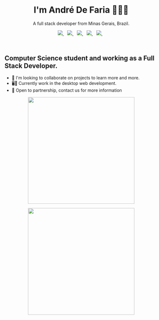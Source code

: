 <h1 align='center'>
  I'm André De Faria 🤙👨‍💻
</h1>

<p align='center'>
  A full stack developer from Minas Gerais, Brazil.
</p>

<p align='center'> 

 <a href="https://twitter.com/andredfaria">
    <img src="https://img.shields.io/badge/twitter-%231DA1F2.svg?&style=for-the-badge&logo=twitter&logoColor=white" />
  </a>&nbsp;&nbsp;
  <a href="https://www.linkedin.com/in/andre-de-faria/">
    <img src="https://img.shields.io/badge/linkedin-%230077B5.svg?&style=for-the-badge&logo=linkedin&logoColor=white" />
  </a>&nbsp;&nbsp;
  <a href="https://www.instagram.com/andredefaria/">
    <img src="https://img.shields.io/badge/instagram-%23E4405F.svg?&style=for-the-badge&logo=instagram&logoColor=white" />        
  </a>&nbsp;&nbsp;
  <a href="https://www.facebook.com/andredefariacarvalho/">
    <img src="https://img.shields.io/badge/facebook-%231877F2.svg?&style=for-the-badge&logo=facebook&logoColor=white" />        
  </a>&nbsp;&nbsp;
   <a href="mailto:adfariacarvalho@gmail.com">
    <img src="https://img.shields.io/badge/Gmail-D14836?style=for-the-badge&logo=gmail&logoColor=white" />
  </a>&nbsp;&nbsp;

</p>

<br>

## Computer Science student and working as a Full Stack Developer.
 - 🔭  I'm looking to collaborate on projects to learn more and more.
- 🖥️📱 Currently work in the desktop web development.
- 🤝 Open to partnership, contact us for more information

<p align='center'>
  <a href="#"><img src="https://github-readme-stats.vercel.app/api?username=andredfaria&hide=contribs,prs&show_icons=true&count_private=true&theme=dark" width="350"></a>
  
</p>

<p align='center'>
  <a href="#"><img src="https://github-readme-stats.vercel.app/api/top-langs/?username=andredfaria&layout=compact&theme=dark" width="350"></a>
  
</p>
